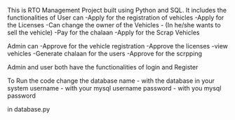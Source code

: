 This is RTO Management Project built using Python and SQL.
It includes the functionalities of
User can
-Apply for the registration of vehicles
-Apply for the Licenses
-Can change the owner of the Vehicles - (In he/she wants to sell the vehicle)
-Pay for the chalaan
-Apply for the Scrap Vehicles

Admin can
-Approve for the vehicle registration
-Approve the licenses
-view vehicles
-Generate chalaan for the users
-Approve for the scrpping

Admin and user both have the functionalities of login and Register

To Run the code change the 
database name - with the database in your system
username - with your mysql username
password - with you mysql password

in database.py
